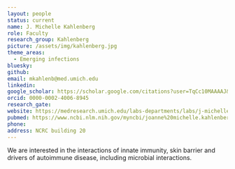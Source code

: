 ```yaml
---
layout: people
status: current
name: J. Michelle Kahlenberg
role: Faculty
research_group: Kahlenberg
picture: /assets/img/kahlenberg.jpg
theme_areas:
  - Emerging infections
bluesky: 
github: 
email: mkahlenb@med.umich.edu
linkedin:
google_scholar: https://scholar.google.com/citations?user=TqCc10MAAAAJ&hl=en
orcid: 0000-0002-4006-8945
research_gate: 
website: https://medresearch.umich.edu/labs-departments/labs/j-michelle-kahlenberg-lab
pubmed: https://www.ncbi.nlm.nih.gov/myncbi/joanne%20michelle.kahlenberg.1/bibliography/public/
phone: 
address: NCRC building 20
---
```


We are interested in the interactions of innate immunity, skin barrier and drivers of autoimmune disease, including microbial interactions.